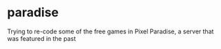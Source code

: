 # paradise
Trying to re-code some of the free games in Pixel Paradise, a server that was featured in the past
